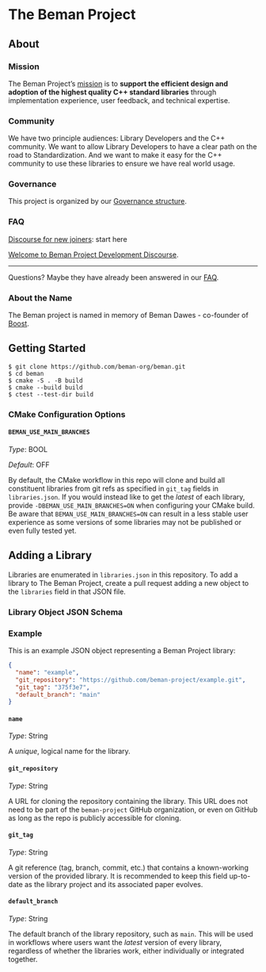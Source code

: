 # The Beman Project

## About

### Mission

The Beman Project’s [mission](docs/missionstatement.md) is to **support the efficient design and adoption of the highest quality C++ standard libraries** through implementation experience, user feedback, and technical expertise.

### Community

We have two principle audiences: Library Developers and the C++ community.  We want to allow Library Developers to have a clear path on the road to Standardization.  And we want to make it easy for the C++ community to use these libraries to ensure we have real world usage.

### Governance

This project is organized by our [Governance structure](docs/governance.md).

### FAQ

[Discourse for new joiners](https://discourse.boost.org/t/welcome-to-the-beman-project-discourse-start-here/40): start here

[Welcome to Beman Project Development Discourse](https://discourse.boost.org/t/welcome-to-beman-project-development/3).

---

Questions?  Maybe they have already been answered in our [FAQ](docs/FAQ.md).

### About the Name

The Beman project is named in memory of Beman Dawes - co-founder of [Boost](https://www.boost.org).


## Getting Started

```
$ git clone https://github.com/beman-org/beman.git
$ cd beman
$ cmake -S . -B build
$ cmake --build build
$ ctest --test-dir build
```

### CMake Configuration Options

#### `BEMAN_USE_MAIN_BRANCHES`

*Type*: BOOL

*Default*: OFF

By default, the CMake workflow in this repo will clone and build all constituent libraries from git refs as specified in `git_tag` fields in `libraries.json`. If you would instead like to get the *latest* of each library, provide `-DBEMAN_USE_MAIN_BRANCHES=ON` when configuring your CMake build. Be aware that `BEMAN_USE_MAIN_BRANCHES=ON` can result in a less stable user experience as some versions of some libraries may not be published or even fully tested yet.

## Adding a Library

Libraries are enumerated in `libraries.json` in this repository. To add a library to The Beman Project, create a pull request adding a new object to the `libraries` field in that JSON file.

### Library Object JSON Schema

### Example

This is an example JSON object representing a Beman Project library:

```json
{
  "name": "example",
  "git_repository": "https://github.com/beman-project/example.git",
  "git_tag": "375f3e7",
  "default_branch": "main"
}
```

#### `name`

*Type*: String

A *unique*, logical name for the library.

#### `git_repository`

*Type*: String

A URL for cloning the repository containing the library. This URL does not need to be part of the `beman-project` GitHub organization, or even on GitHub as long as the repo is publicly accessible for cloning.

#### `git_tag`

*Type*: String

A git reference (tag, branch, commit, etc.) that contains a known-working version of the provided library. It is recommended to keep this field up-to-date as the library project and its associated paper evolves.

#### `default_branch`

*Type*: String

The default branch of the library repository, such as `main`. This will be used in workflows where users want the *latest* version of every library, regardless of whether the libraries work, either individually or integrated together.
